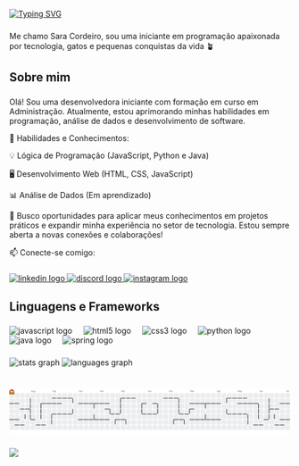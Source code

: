 [![Typing SVG](https://readme-typing-svg.demolab.com?font=Fira+Code&weight=700&size=27&duration=7000&pause=2000&color=5D9466&center=true&width=850&height=55&lines=Sara+Cordeiro+%7C+dev+back-end)](https://git.io/typing-svg)
###

<p align="left">Me chamo Sara Cordeiro, sou uma iniciante em programação apaixonada por tecnologia, gatos e pequenas conquistas da vida 🪴</p>

###

<h2 align="left">Sobre mim</h2>

###

<p align="left">Olá! Sou uma desenvolvedora iniciante com formação em curso em Administração. Atualmente, estou aprimorando minhas habilidades em programação, análise de dados e desenvolvimento de software.

📌 Habilidades e Conhecimentos:

💡 Lógica de Programação (JavaScript, Python e Java)

🖥️ Desenvolvimento Web (HTML, CSS, JavaScript)

📊 Análise de Dados (Em aprendizado)

🚀 Busco oportunidades para aplicar meus conhecimentos em projetos práticos e expandir minha experiência no setor de tecnologia. Estou sempre aberta a novas conexões e colaborações!

📫 Conecte-se comigo:
</p>

###

<div align="left">
  <a href="https://www.linkedin.com/in/sara-cordeiro-268054301/" target="_blank">
    <img src="https://raw.githubusercontent.com/maurodesouza/profile-readme-generator/master/src/assets/icons/social/linkedin/default.svg" width="52" height="40" alt="linkedin logo"  />
  </a>
  <a href="louul0u" target="_blank">
    <img src="https://raw.githubusercontent.com/maurodesouza/profile-readme-generator/master/src/assets/icons/social/discord/default.svg" width="52" height="40" alt="discord logo"  />
  </a>
  <a href="https://www.instagram.com/saracordeiro.py/?next=%2F" target="_blank">
    <img src="https://raw.githubusercontent.com/maurodesouza/profile-readme-generator/master/src/assets/icons/social/instagram/default.svg" width="52" height="40" alt="instagram logo"  />
  </a>
</div>

###

<h2 align="left">Linguagens e Frameworks</h2>

###

<div align="left">
  <img src="https://cdn.jsdelivr.net/gh/devicons/devicon/icons/javascript/javascript-original.svg" height="40" alt="javascript logo"  />
  <img width="12" />
  <img src="https://cdn.jsdelivr.net/gh/devicons/devicon/icons/html5/html5-original.svg" height="40" alt="html5 logo"  />
  <img width="12" />
  <img src="https://cdn.jsdelivr.net/gh/devicons/devicon/icons/css3/css3-original.svg" height="40" alt="css3 logo"  />
  <img width="12" />
  <img src="https://cdn.jsdelivr.net/gh/devicons/devicon/icons/python/python-original.svg" height="40" alt="python logo"  />
  <img width="12" />
  <img src="https://cdn.jsdelivr.net/gh/devicons/devicon/icons/java/java-original.svg" height="40" alt="java logo"  />
  <img width="12" />
  <img src="https://cdn.jsdelivr.net/gh/devicons/devicon/icons/spring/spring-original.svg" height="40" alt="spring logo"  />
</div>

###
###

<div align="left">
  <img src="https://github-readme-stats.vercel.app/api?username=infosara&hide_title=false&hide_rank=false&show_icons=true&include_all_commits=true&count_private=true&disable_animations=false&theme=solarized-dark&locale=en&hide_border=true&order=1" height="170" alt="stats graph"  />
  <img src="https://github-readme-stats.vercel.app/api/top-langs?username=infosara&locale=en&hide_title=false&layout=compact&card_width=320&langs_count=5&theme=maroongold&hide_border=true&order=2" height="170" alt="languages graph"  />
</div>

###

<br clear="both">

<picture>
  <source media="(prefers-color-scheme: dark)" srcset="https://raw.githubusercontent.com/infosara/infosara/output/pacman-contribution-graph-dark.svg">
  <source media="(prefers-color-scheme: light)" srcset="https://raw.githubusercontent.com/infosara/infosara/output/pacman-contribution-graph.svg">
  <img alt="pacman contribution graph" src="https://raw.githubusercontent.com/infosara/infosara/output/pacman-contribution-graph.svg">
</picture>

###
###

<div align="left">
  <img height="200" src="https://i.pinimg.com/originals/a8/6a/d8/a86ad8ef8c7b2c30d751e72118050919.gif"  />
</div>

###
